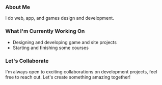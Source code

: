 <!-- Hey there! Welcome to my GitHub profile -->

### About Me

I do web, app, and games design and development. 

### What I'm Currently Working On

- Designing and developing game and site projects
- Starting and finishing some courses

### Let's Collaborate

I'm always open to exciting collaborations on development projects, feel free to reach out. Let's create something amazing together!


